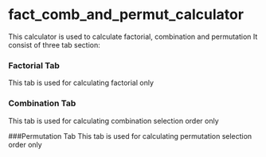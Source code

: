 # fact_comb_and_permut_calculator

This calculator is used to calculate factorial, combination and permutation
It consist of three tab section:

### Factorial Tab
This tab is used for calculating factorial only

### Combination Tab
This tab is used for calculating combination selection order only

###Permutation Tab
This tab is used for calculating permutation selection order only

